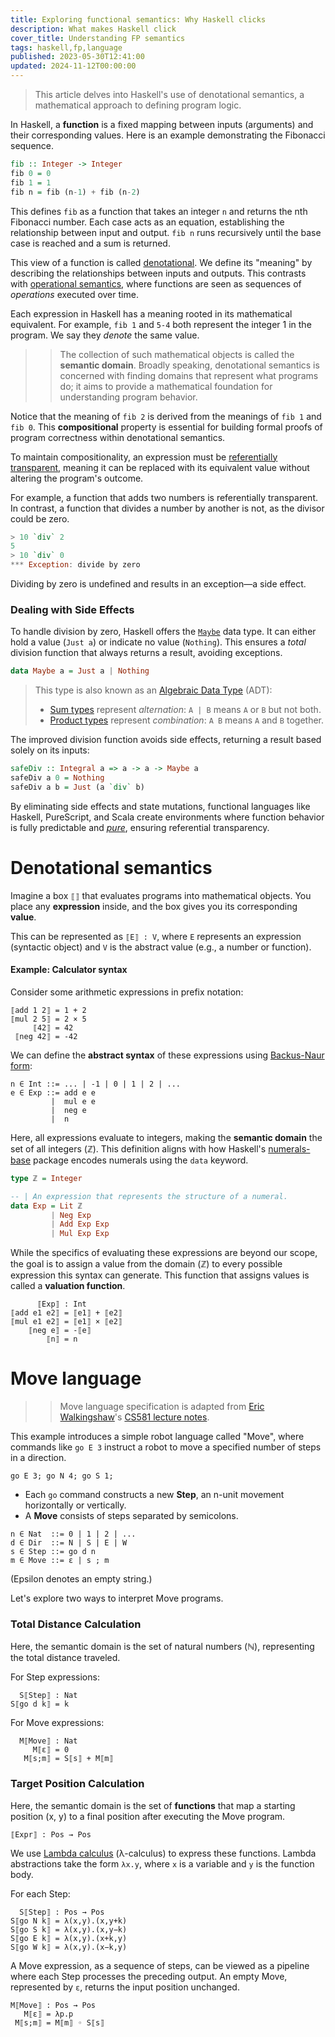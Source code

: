 ```yaml
---
title: Exploring functional semantics: Why Haskell clicks
description: What makes Haskell click
cover_title: Understanding FP semantics
tags: haskell,fp,language
published: 2023-05-30T12:41:00
updated: 2024-11-12T00:00:00
---
```


> This article delves into Haskell's use of denotational semantics, a mathematical approach to defining program logic.

In Haskell, a **function** is a fixed mapping between inputs (arguments) and their corresponding values. Here is an example demonstrating the Fibonacci sequence.

```haskell
fib :: Integer -> Integer
fib 0 = 0
fib 1 = 1
fib n = fib (n-1) + fib (n-2)
```

This defines `fib` as a function that takes an integer `n` and returns the nth Fibonacci number. Each case acts as an equation, establishing the relationship between input and output. `fib n` runs recursively until the base case is reached and a sum is returned.

This view of a function is called [denotational](https://en.wikipedia.org/wiki/Denotational_semantics). We define its "meaning" by describing the relationships between inputs and outputs. This contrasts with [operational semantics](https://en.wikipedia.org/wiki/Operational_semantics), where functions are seen as sequences of _operations_ executed over time.

Each expression in Haskell has a meaning rooted in its mathematical equivalent. For example, `fib 1` and `5-4` both represent the integer 1 in the program. We say they _denote_ the same value.

>> The collection of such mathematical objects is called the **semantic domain**. Broadly speaking, denotational semantics is concerned with finding domains that represent what programs do; it aims to provide a mathematical foundation for understanding program behavior.

Notice that the meaning of `fib 2` is derived from the meanings of `fib 1` and `fib 0`. This **compositional** property is essential for building formal proofs of program correctness within denotational semantics.

To maintain compositionality, an expression must be [referentially transparent](https://en.wikipedia.org/wiki/Referential_transparency), meaning it can be replaced with its equivalent value without altering the program's outcome.

For example, a function that adds two numbers is referentially transparent. In contrast, a function that divides a number by another is not, as the divisor could be zero.

```haskell
> 10 `div` 2
5
> 10 `div` 0
*** Exception: divide by zero
```

Dividing by zero is undefined and results in an exception—a side effect.

### Dealing with Side Effects

To handle division by zero, Haskell offers the [`Maybe`](https://wiki.haskell.org/Maybe) data type. It can either hold a value (`Just a`) or indicate no value (`Nothing`). This ensures a _total_ division function that always returns a result, avoiding exceptions.

```haskell
data Maybe a = Just a | Nothing
```

> This type is also known as an [Algebraic Data Type](https://en.wikipedia.org/wiki/Algebraic_data_type) (ADT):
>
> * [Sum types](https://en.wikipedia.org/wiki/Tagged_union) represent _alternation_: `A | B` means `A` or `B` but not both.
> * [Product types](https://en.wikipedia.org/wiki/Product_type) represent _combination_: `A B` means `A` and `B` together.

The improved division function avoids side effects, returning a result based solely on its inputs:

```haskell
safeDiv :: Integral a => a -> a -> Maybe a
safeDiv a 0 = Nothing
safeDiv a b = Just (a `div` b)
```

By eliminating side effects and state mutations, functional languages like Haskell, PureScript, and Scala create environments where function behavior is fully predictable and [_pure_](https://en.wikipedia.org/wiki/Pure_function), ensuring referential transparency.

# Denotational semantics

Imagine a box `⟦⟧` that evaluates programs into mathematical objects. You place any **expression** inside, and the box gives you its corresponding **value**.

This can be represented as `⟦E⟧ : V`, where `E` represents an expression (syntactic object) and `V` is the abstract value (e.g., a number or function).

#### Example: Calculator syntax

Consider some arithmetic expressions in prefix notation:

```
⟦add 1 2⟧ = 1 + 2
⟦mul 2 5⟧ = 2 × 5
     ⟦42⟧ = 42
 ⟦neg 42⟧ = -42
```

We can define the **abstract syntax** of these expressions using [Backus-Naur form](https://en.wikipedia.org/wiki/Backus%E2%80%93Naur_form):

```
n ∈ Int ::= ... | -1 | 0 | 1 | 2 | ...
e ∈ Exp ::= add e e
         |  mul e e
         |  neg e
         |  n
```

Here, all expressions evaluate to integers, making the **semantic domain** the set of all integers (ℤ). This definition aligns with how Haskell's [numerals-base](https://hackage.haskell.org/package/numerals-base-0.3/docs/Text-Numeral-Exp.html) package encodes numerals using the `data` keyword.


```haskell
type ℤ = Integer

-- | An expression that represents the structure of a numeral.
data Exp = Lit ℤ
         | Neg Exp
         | Add Exp Exp
         | Mul Exp Exp
```

While the specifics of evaluating these expressions are beyond our scope, the goal is to assign a value from the domain (ℤ) to every possible expression this syntax can generate. This function that assigns values is called a **valuation function**.

```
      ⟦Exp⟧ : Int
⟦add e1 e2⟧ = ⟦e1⟧ + ⟦e2⟧
⟦mul e1 e2⟧ = ⟦e1⟧ × ⟦e2⟧
    ⟦neg e⟧ = -⟦e⟧
        ⟦n⟧ = n
```

# Move language

>> Move language specification is adapted from [Eric Walkingshaw](https://web.engr.oregonstate.edu/~walkiner/)'s [CS581 lecture notes](https://web.engr.oregonstate.edu/~walkiner/teaching/cs581-fa20).

This example introduces a simple robot language called "Move", where commands like `go E 3` instruct a robot to move a specified number of steps in a direction.

```
go E 3; go N 4; go S 1;
```

* Each `go` command constructs a new **Step**, an n-unit movement horizontally or vertically.
* A **Move** consists of steps separated by semicolons.

```
n ∈ Nat  ::= 0 | 1 | 2 | ...
d ∈ Dir  ::= N | S | E | W
s ∈ Step ::= go d n
m ∈ Move ::= ε | s ; m
```

(Epsilon denotes an empty string.)

Let's explore two ways to interpret Move programs.

### Total Distance Calculation

Here, the semantic domain is the set of natural numbers (ℕ), representing the total distance traveled.

For Step expressions:

```
  S⟦Step⟧ : Nat
S⟦go d k⟧ = k
```

For Move expressions:

```
  M⟦Move⟧ : Nat
     M⟦ε⟧ = 0
   M⟦s;m⟧ = S⟦s⟧ + M⟦m⟧
```

### Target Position Calculation

Here, the semantic domain is the set of **functions** that map a starting position (x, y) to a final position after executing the Move program.

```
⟦Expr⟧ : Pos → Pos
```

We use [Lambda calculus](https://en.wikipedia.org/wiki/Lambda_calculus) (λ-calculus) to express these functions. Lambda abstractions take the form `λx.y`, where `x` is a variable and `y` is the function body.

For each Step:

```
  S⟦Step⟧ : Pos → Pos
S⟦go N k⟧ = λ(x,y).(x,y+k)
S⟦go S k⟧ = λ(x,y).(x,y−k)
S⟦go E k⟧ = λ(x,y).(x+k,y)
S⟦go W k⟧ = λ(x,y).(x−k,y)
```

A Move expression, as a sequence of steps, can be viewed as a pipeline where each Step processes the preceding output. An empty Move, represented by `ε`, returns the input position unchanged.

```
M⟦Move⟧ : Pos → Pos
   M⟦ε⟧ = λp.p
 M⟦s;m⟧ = M⟦m⟧ ◦ S⟦s⟧
```
